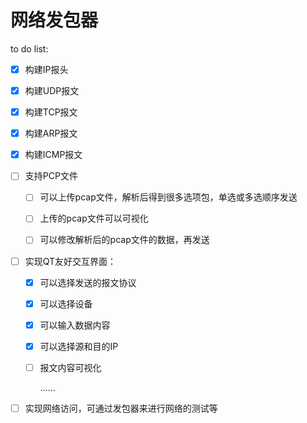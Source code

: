 # 网络发包器

to do list:

- [x] 构建IP报头

- [x] 构建UDP报文

- [x] 构建TCP报文

- [x] 构建ARP报文

- [x] 构建ICMP报文

- [ ] 支持PCP文件

  - [ ] 可以上传pcap文件，解析后得到很多选项包，单选或多选顺序发送

  - [ ] 上传的pcap文件可以可视化

  - [ ] 可以修改解析后的pcap文件的数据，再发送

- [ ] 实现QT友好交互界面：

  - [x] 可以选择发送的报文协议

  - [x] 可以选择设备

  - [x] 可以输入数据内容

  - [x] 可以选择源和目的IP

  - [ ] 报文内容可视化

    ……

- [ ] 实现网络访问，可通过发包器来进行网络的测试等

